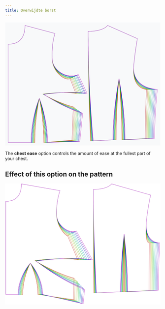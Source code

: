 ```yaml
---
title: Overwijdte borst
---
```


![The effect of the chest ease option on the pattern](sample.png)

The **chest ease** option controls the amount of ease at the fullest part of your chest.


## Effect of this option on the pattern
![This image shows the effect of this option by superimposing several variants that have a different value for this option](bella_chestease_sample.svg "Effect of this option on the pattern")